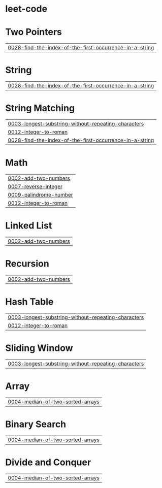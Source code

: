 # leet-code


# Two Pointers
|  |
| ------- |
| [0028-find-the-index-of-the-first-occurrence-in-a-string](https://github.com/Ruhannn/leet-code/tree/master/0028-find-the-index-of-the-first-occurrence-in-a-string) |
# String
|  |
| ------- |
| [0028-find-the-index-of-the-first-occurrence-in-a-string](https://github.com/Ruhannn/leet-code/tree/master/0028-find-the-index-of-the-first-occurrence-in-a-string) |
# String Matching
|  |
| ------- |
| [0003-longest-substring-without-repeating-characters](https://github.com/Ruhannn/leet-code/tree/master/0003-longest-substring-without-repeating-characters) |
| [0012-integer-to-roman](https://github.com/Ruhannn/leet-code/tree/master/0012-integer-to-roman) |
| [0028-find-the-index-of-the-first-occurrence-in-a-string](https://github.com/Ruhannn/leet-code/tree/master/0028-find-the-index-of-the-first-occurrence-in-a-string) |
# Math
|  |
| ------- |
| [0002-add-two-numbers](https://github.com/Ruhannn/leet-code/tree/master/0002-add-two-numbers) |
| [0007-reverse-integer](https://github.com/Ruhannn/leet-code/tree/master/0007-reverse-integer) |
| [0009-palindrome-number](https://github.com/Ruhannn/leet-code/tree/master/0009-palindrome-number) |
| [0012-integer-to-roman](https://github.com/Ruhannn/leet-code/tree/master/0012-integer-to-roman) |
# Linked List
|  |
| ------- |
| [0002-add-two-numbers](https://github.com/Ruhannn/leet-code/tree/master/0002-add-two-numbers) |
# Recursion
|  |
| ------- |
| [0002-add-two-numbers](https://github.com/Ruhannn/leet-code/tree/master/0002-add-two-numbers) |
# Hash Table
|  |
| ------- |
| [0003-longest-substring-without-repeating-characters](https://github.com/Ruhannn/leet-code/tree/master/0003-longest-substring-without-repeating-characters) |
| [0012-integer-to-roman](https://github.com/Ruhannn/leet-code/tree/master/0012-integer-to-roman) |
# Sliding Window
|  |
| ------- |
| [0003-longest-substring-without-repeating-characters](https://github.com/Ruhannn/leet-code/tree/master/0003-longest-substring-without-repeating-characters) |
# Array
|  |
| ------- |
| [0004-median-of-two-sorted-arrays](https://github.com/Ruhannn/leet-code/tree/master/0004-median-of-two-sorted-arrays) |
# Binary Search
|  |
| ------- |
| [0004-median-of-two-sorted-arrays](https://github.com/Ruhannn/leet-code/tree/master/0004-median-of-two-sorted-arrays) |
# Divide and Conquer
|  |
| ------- |
| [0004-median-of-two-sorted-arrays](https://github.com/Ruhannn/leet-code/tree/master/0004-median-of-two-sorted-arrays) |